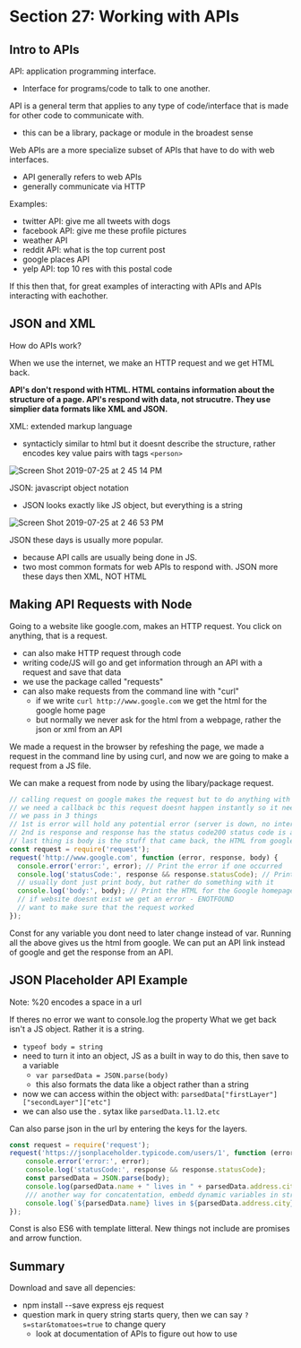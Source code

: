 # Section 27: Working with APIs

## Intro to APIs

API: application programming interface.

- Interface for programs/code to talk to one another.

API is a general term that applies to any type of code/interface that is made for other code to communicate with.

- this can be a library, package or module in the broadest sense

Web APIs are a more specialize subset of APIs that have to do with web interfaces.

- API generally refers to web APIs
- generally communicate via HTTP

Examples:

- twitter API: give me all tweets with dogs
- facebook API: give me these profile pictures
- weather API
- reddit API: what is the top current post
- google places API
- yelp API: top 10 res with this postal code

If this then that, for great examples of interacting with APIs and APIs interacting with eachother.

## JSON and XML

How do APIs work?

When we use the internet, we make an HTTP request and we get HTML back.

**API's don't respond with HTML. HTML contains information about the structure of a page. API's respond with data, not strucutre. They use simplier data formats like XML and JSON.**

XML: extended markup language

- syntacticly similar to html but it doesnt describe the structure, rather encodes key value pairs with tags `<person>`

![Screen Shot 2019-07-25 at 2 45 14 PM](https://user-images.githubusercontent.com/42192106/61900099-e17a9c00-aeea-11e9-84fa-3a0cf11fd35b.png)

JSON: javascript object notation

- JSON looks exactly like JS object, but everything is a string

![Screen Shot 2019-07-25 at 2 46 53 PM](https://user-images.githubusercontent.com/42192106/61900158-0bcc5980-aeeb-11e9-9679-032cebed21ea.png)

JSON these days is usually more popular.

- because API calls are usually being done in JS.
- two most common formats for web APIs to respond with. JSON more these days then XML, NOT HTML

## Making API Requests with Node

Going to a website like google.com, makes an HTTP request. You click on anything, that is a request.

- can also make HTTP request through code
- writing code/JS will go and get information through an API with a request and save that data
- we use the package called "requests"
- can also make requests from the command line with "curl"
  - if we write `curl http://www.google.com` we get the html for the google home page
  - but normally we never ask for the html from a webpage, rather the json or xml from an API

We made a request in the browser by refeshing the page, we made a request in the command line by using curl, and now we are going to make a request from a JS file.

We can make a request from node by using the libary/package request.

```js
// calling request on google makes the request but to do anything with that information we get, we need a callback function
// we need a callback bc this request doesnt happen instantly so it needs time
// we pass in 3 things
// 1st is error will hold any potential error (server is down, no internet connection, etc).
// 2nd is response and response has the status code200 status code is a response for a succesful response, if its 200 thats mean things worked
// last thing is body is the stuff that came back, the HTML from google
const request = require('request');
request('http://www.google.com', function (error, response, body) {
  console.error('error:', error); // Print the error if one occurred
  console.log('statusCode:', response && response.statusCode); // Print the response status code if a response was received
  // usually dont just print body, but rather do something with it
  console.log('body:', body); // Print the HTML for the Google homepage.
  // if website doesnt exist we get an error - ENOTFOUND
  // want to make sure that the request worked
});
```

Const for any variable you dont need to later change instead of var.
Running all the above gives us the html from google.
We can put an API link instead of google and get the response from an API.

## JSON Placeholder API Example

Note: %20 encodes a space in a url

If theres no error we want to console.log the property
What we get back isn't a JS object. Rather it is a string.

- `typeof body = string`
- need to turn it into an object, JS as a built in way to do this, then save to a variable
  - `var parsedData = JSON.parse(body)`
  - this also formats the data like a object rather than a string
- now we can access within the object with: `parsedData["firstLayer"]["secondLayer"]["etc"]`
- we can also use the . sytax like `parsedData.l1.l2.etc`

Can also parse json in the url by entering the keys for the layers.

```js
const request = require('request');
request('https://jsonplaceholder.typicode.com/users/1', function (error, response, body) {
    console.error('error:', error);
    console.log('statusCode:', response && response.statusCode);
    const parsedData = JSON.parse(body);
    console.log(parsedData.name + " lives in " + parsedData.address.city);
    /// another way for concatentation, embedd dynamic variables in string, method is called template literal
    console.log(`${parsedData.name} lives in ${parsedData.address.city}`);
});
```

Const is also ES6 with template litteral. New things not include are promises and arrow function.

## Summary

Download and save all depencies:

- npm install --save express ejs request
- question mark in query string starts query, then we can say `?s=star&tomatoes=true` to change query
  - look at documentation of APIs to figure out how to use
  